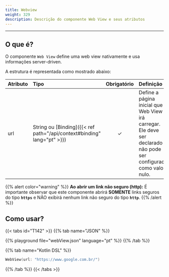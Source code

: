 ```yaml
---
title: Webview
weight: 329
description: Descrição do componente Web View e seus atributos
---
```


---

## **O que é?**

O componente `Web View` define uma web view nativamente e usa informações server-driven.

A estrutura é representada como mostrado abaixo:

| Atributo | Tipo                                              | Obrigatório | Definição                                                                                                               |
| :------- | :------------------------------------------------ | :---------: | :---------------------------------------------------------------------------------------------------------------------- |
| url      | String ou [Binding]({{< ref path="/api/context#binding" lang="pt" >}}) |      ✓      | Define a página inicial que o Web View irá carregar. Ele deve ser declarado e não pode ser configurado como valor nulo. |

{{% alert color="warning" %}}
**Ao abrir um link não seguro \(http\):** É importante observar que este componente abrirá **SOMENTE** links seguros do tipo **`https`** e NÃO exibirá nenhum link não seguro do tipo **`http`**.
{{% /alert %}}

## Como usar?

{{< tabs id="T142" >}}
{{% tab name="JSON" %}}

<!-- json-playground:webView.json
{
    "_beagleComponent_": "beagle:webView",
    "url": "https://www.google.com.br/"
}
-->

{{% playground file="webView.json" language="pt" %}}
{{% /tab %}}

{{% tab name="Kotlin DSL" %}}

```kotlin
WebView(url: "https://www.google.com.br/")
```

{{% /tab %}}
{{< /tabs >}}
